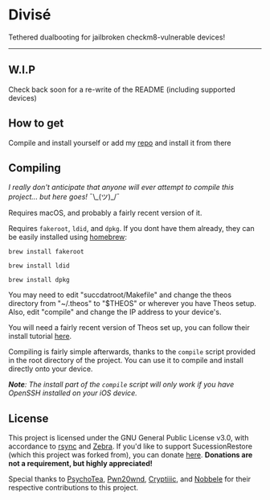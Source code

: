 # Divisé
Tethered dualbooting for jailbroken checkm8-vulnerable devices!

---------

## W.I.P

Check back soon for a re-write of the README (including supported devices)

## How to get

Compile and install yourself or add my [repo](matthewpierson.github.io) and install it from there

## Compiling

*I really don't anticipate that anyone will ever attempt to compile this project... but here goes!* ¯\\\_(ツ)_/¯

Requires macOS, and probably a fairly recent version of it. 

Requires `fakeroot`, `ldid`, and `dpkg`. If you dont have them already, they can be easily installed using [homebrew](https://brew.sh):

`brew install fakeroot`

`brew install ldid`

`brew install dpkg`

You may need to edit "succdatroot/Makefile" and change the theos directory from "~/.theos" to "$THEOS" or wherever you have Theos setup. Also, edit "compile" and change the IP address to your device's. 

You will need a fairly recent version of Theos set up, you can follow their install tutorial [here](https://github.com/theos/theos/wiki/Installation-macOS).

Compiling is fairly simple afterwards, thanks to the `compile` script provided in the root directory of the project. You can use it to compile and install directly onto your device.

***Note**: The install part of the `compile` script will only work if you have OpenSSH installed on your iOS device.*

## License
This project is licensed under the GNU General Public License v3.0, with accordance to [rsync](https://rsync.samba.org/) and [Zebra](https://github.com/wstyres/Zebra). If you'd like to support SucessionRestore (which this project was forked from), you can donate [here](https://paypal.me/SamGardner4). **Donations are not a requirement, but highly appreciated!**

Special thanks to [PsychoTea](https://twitter.com/iBSparkes), [Pwn20wnd](https://twitter.com/Pwn20wnd), [Cryptiiic](https://github.com/Cryptiiiic), and [Nobbele](https://github.com/nobbele) for their respective contributions to this project.
